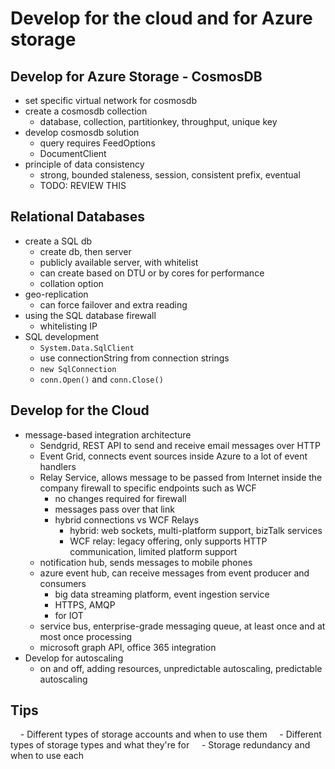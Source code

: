 # Develop for the cloud and for Azure storage

## Develop for Azure Storage - CosmosDB
- set specific virtual network for cosmosdb
- create a cosmosdb collection
  - database, collection, partitionkey, throughput, unique key
- develop cosmosdb solution
  - query requires FeedOptions
  - DocumentClient
- principle of data consistency
  - strong, bounded staleness, session, consistent prefix, eventual
  - TODO: REVIEW THIS

## Relational Databases
- create a SQL db
  - create db, then server
  - publicly available server, with whitelist
  - can create based on DTU or by cores for performance
  - collation option
- geo-replication
  - can force failover and extra reading
- using the SQL database firewall
  - whitelisting IP
- SQL development
  - `System.Data.SqlClient`
  - use connectionString from connection strings
  - `new SqlConnection`
  - `conn.Open()` and `conn.Close()`

## Develop for the Cloud
- message-based integration architecture
  - Sendgrid, REST API to send and receive email messages over HTTP
  - Event Grid, connects event sources inside Azure to a lot of event handlers
  - Relay Service, allows message to be passed from Internet inside the company firewall to specific endpoints such as WCF
    - no changes required for firewall
    - messages pass over that link
    - hybrid connections vs WCF Relays
      - hybrid: web sockets, multi-platform support, bizTalk services
      - WCF relay: legacy offering, only supports HTTP communication, limited platform support
  - notification hub, sends messages to mobile phones
  - azure event hub, can receive messages from event producer and consumers
    - big data streaming platform, event ingestion service
    - HTTPS, AMQP
    - for IOT
  - service bus, enterprise-grade messaging queue, at least once and at most once processing
  - microsoft graph API, office 365 integration
- Develop for autoscaling
  - on and off, adding resources, unpredictable autoscaling, predictable autoscaling  

## Tips
    - Different types of storage accounts and when to use them
    - Different types of storage types and what they're for
    - Storage redundancy and when to use each